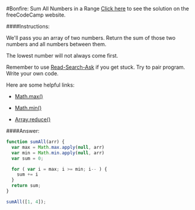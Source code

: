 #Bonfire: Sum All Numbers in a Range
<a href="http://freecodecamp.com/challenges/Bonfire:%20Sum%20All%20Numbers%20in%20a%20Range?solution=function%20sumAll(arr)%20%7B%0A%20%20var%20max%20%3D%20Math.max.apply(null%2C%20arr)%0A%20%20var%20min%20%3D%20Math.min.apply(null%2C%20arr)%0A%20%20var%20sum%20%3D%200%3B%0A%0A%20%20for%20(%20var%20i%20%3D%20max%3B%20i%20%3E%3D%20min%3B%20i--%20)%20%7B%0A%20%20%20%20sum%20%2B%3D%20i%0A%20%20%7D%0A%20%20return%20sum%3B%0A%7D%0A%0AsumAll(%5B1%2C%204%5D)%3B" target="_blank">Click here</a> to see the solution on the freeCodeCamp website.


####Instructions:
<p class="wrappable negative-10">We&apos;ll pass you an array of two numbers. Return the sum of those two numbers and all numbers between them.</p><p class="wrappable negative-10">The lowest number will not always come first.</p><p class="wrappable negative-10">Remember to use <a href="//github.com/FreeCodeCamp/freecodecamp/wiki/How-to-get-help-when-you-get-stuck" target="_blank">Read-Search-Ask</a> if you get stuck. Try to pair program. Write your own code.</p><div class="negative-30-bottom"><div id="MDN-links"><p class="negative-10">Here are some helpful links:</p><div class="negative-10"><ul><li><a href="https://developer.mozilla.org/en-US/docs/Web/JavaScript/Reference/Global_Objects/Math/max" target="_blank">Math.max()</a></li></ul></div><div class="negative-10"><ul><li><a href="https://developer.mozilla.org/en-US/docs/Web/JavaScript/Reference/Global_Objects/Math/min" target="_blank">Math.min()</a></li></ul></div><div class="negative-10"><ul><li><a href="https://developer.mozilla.org/en-US/docs/Web/JavaScript/Reference/Global_Objects/Array/Reduce" target="_blank">Array.reduce()</a></li></ul></div></div></div>


####Answer:
```javascript
function sumAll(arr) {
  var max = Math.max.apply(null, arr)
  var min = Math.min.apply(null, arr)
  var sum = 0;

  for ( var i = max; i >= min; i-- ) {
    sum += i
  }
  return sum;
}

sumAll([1, 4]);
```